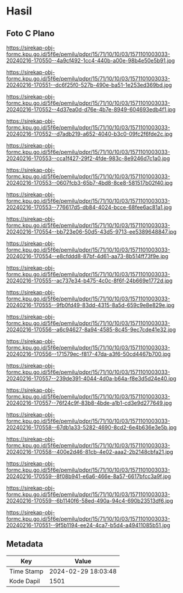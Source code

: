 # Hasil

## Foto C Plano

https://sirekap-obj-formc.kpu.go.id/5f6e/pemilu/pdpr/15/71/10/10/03/1571101003033-20240216-170550--4a9cf492-1cc4-440b-a00e-98b4e50e5b91.jpg

https://sirekap-obj-formc.kpu.go.id/5f6e/pemilu/pdpr/15/71/10/10/03/1571101003033-20240216-170551--dc6f25f0-527b-490e-ba51-1e253ed369bd.jpg

https://sirekap-obj-formc.kpu.go.id/5f6e/pemilu/pdpr/15/71/10/10/03/1571101003033-20240216-170552--4d37ea0d-d76e-4b7e-8949-604693edb4f1.jpg

https://sirekap-obj-formc.kpu.go.id/5f6e/pemilu/pdpr/15/71/10/10/03/1571101003033-20240216-170552--d7adb219-a652-4040-b3c0-09fc2f6fde2c.jpg

https://sirekap-obj-formc.kpu.go.id/5f6e/pemilu/pdpr/15/71/10/10/03/1571101003033-20240216-170553--cca1f427-29f2-4fde-983c-8e9246d7c1a0.jpg

https://sirekap-obj-formc.kpu.go.id/5f6e/pemilu/pdpr/15/71/10/10/03/1571101003033-20240216-170553--0607fcb3-65b7-4bd8-8ce8-581517b02f40.jpg

https://sirekap-obj-formc.kpu.go.id/5f6e/pemilu/pdpr/15/71/10/10/03/1571101003033-20240216-170553--776617d5-db84-4024-bcce-68fee6ac81a1.jpg

https://sirekap-obj-formc.kpu.go.id/5f6e/pemilu/pdpr/15/71/10/10/03/1571101003033-20240216-170554--bb723e06-50d5-43d5-9713-ee5389648847.jpg

https://sirekap-obj-formc.kpu.go.id/5f6e/pemilu/pdpr/15/71/10/10/03/1571101003033-20240216-170554--e8cfddd8-87bf-4d61-aa73-8b514ff73f9e.jpg

https://sirekap-obj-formc.kpu.go.id/5f6e/pemilu/pdpr/15/71/10/10/03/1571101003033-20240216-170555--ac737e34-b475-4c0c-8f6f-24b669e1772d.jpg

https://sirekap-obj-formc.kpu.go.id/5f6e/pemilu/pdpr/15/71/10/10/03/1571101003033-20240216-170555--9fb0fd49-83dd-4315-8a5d-659c9e8e829e.jpg

https://sirekap-obj-formc.kpu.go.id/5f6e/pemilu/pdpr/15/71/10/10/03/1571101003033-20240216-170556--a6c94627-8a94-4585-8c45-9ec7cde41e32.jpg

https://sirekap-obj-formc.kpu.go.id/5f6e/pemilu/pdpr/15/71/10/10/03/1571101003033-20240216-170556--171579ec-f817-47da-a3f6-50cd4467b700.jpg

https://sirekap-obj-formc.kpu.go.id/5f6e/pemilu/pdpr/15/71/10/10/03/1571101003033-20240216-170557--239de391-4044-4d0a-b64a-f8e3d5d24e40.jpg

https://sirekap-obj-formc.kpu.go.id/5f6e/pemilu/pdpr/15/71/10/10/03/1571101003033-20240216-170557--76f24c9f-83b8-4bde-a1b1-cd3e9d277649.jpg

https://sirekap-obj-formc.kpu.go.id/5f6e/pemilu/pdpr/15/71/10/10/03/1571101003033-20240216-170558--67db1a33-5282-4690-8cd2-6e4b636e3e5b.jpg

https://sirekap-obj-formc.kpu.go.id/5f6e/pemilu/pdpr/15/71/10/10/03/1571101003033-20240216-170558--400e2d46-81cb-4e02-aaa2-2b2148cbfa21.jpg

https://sirekap-obj-formc.kpu.go.id/5f6e/pemilu/pdpr/15/71/10/10/03/1571101003033-20240216-170559--8f08b941-e6a6-466e-8a57-6617bfcc3a9f.jpg

https://sirekap-obj-formc.kpu.go.id/5f6e/pemilu/pdpr/15/71/10/10/03/1571101003033-20240216-170559--6b1140f6-58ed-490a-94c4-690b23513df6.jpg

https://sirekap-obj-formc.kpu.go.id/5f6e/pemilu/pdpr/15/71/10/10/03/1571101003033-20240216-170551--9f5b1194-ee24-4ca7-b5d4-a49411085b51.jpg


## Metadata

| Key        | Value               |
| ---------- | ------------------- |
| Time Stamp | 2024-02-29 18:03:48 |
| Kode Dapil | 1501                |



